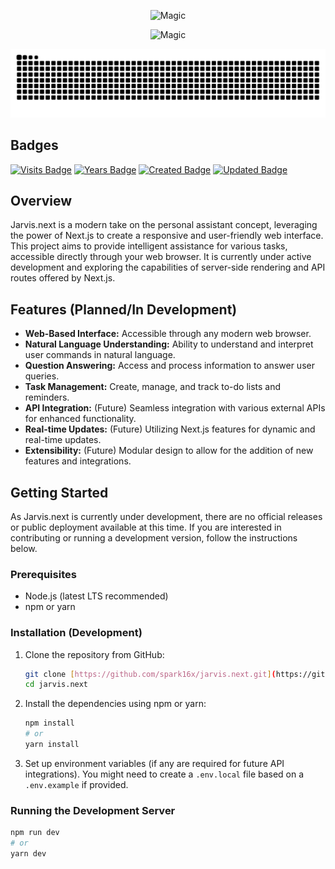 <p align="center">
  <img src="https://capsule-render.vercel.app/api?type=waving&height=300&color=gradient&text=Jarvis&animation=fadeIn" alt="Magic"></img>
</p>

<p align="center">
  <img src="https://readme-typing-svg.herokuapp.com?font=Playwrite+AU+SA&pause=1000&center=true&width=435&lines=A+personal+assistant+project;by+Pratham+Vig;built+with+Next.js" alt="Magic"></img>
</p>

<picture align="center">
  <source media="(prefers-color-scheme: dark)" srcset="https://raw.githubusercontent.com/spark16x/jarvis.next/output/github-contribution-grid-snake-dark.svg">
  <source media="(prefers-color-scheme: light)" srcset="https://raw.githubusercontent.com/spark16x/jarvis.next/output/github-contribution-grid-snake.svg">
  <img alt="github contribution grid snake animation" src="https://raw.githubusercontent.com/spark16x/jarvis.next/output/github-contribution-grid-snake.svg">
</picture>

## Badges

[![Visits Badge](https://badges.pufler.dev/visits/spark16x/jarvis.next)](https://badges.pufler.dev)  [![Years Badge](https://badges.pufler.dev/years/spark16x)](https://badges.pufler.dev)    [![Created Badge](https://badges.pufler.dev/created/spark16x/jarvis.next)](https://badges.pufler.dev)    [![Updated Badge](https://badges.pufler.dev/updated/spark16x/jarvis.next)](https://badges.pufler.dev)   


## Overview

Jarvis.next is a modern take on the personal assistant concept, leveraging the power of Next.js to create a responsive and user-friendly web interface. This project aims to provide intelligent assistance for various tasks, accessible directly through your web browser. It is currently under active development and exploring the capabilities of server-side rendering and API routes offered by Next.js.

## Features (Planned/In Development)

* **Web-Based Interface:** Accessible through any modern web browser.
* **Natural Language Understanding:** Ability to understand and interpret user commands in natural language.
* **Question Answering:** Access and process information to answer user queries.
* **Task Management:** Create, manage, and track to-do lists and reminders.
* **API Integration:** (Future) Seamless integration with various external APIs for enhanced functionality.
* **Real-time Updates:** (Future) Utilizing Next.js features for dynamic and real-time updates.
* **Extensibility:** (Future) Modular design to allow for the addition of new features and integrations.

## Getting Started

As Jarvis.next is currently under development, there are no official releases or public deployment available at this time. If you are interested in contributing or running a development version, follow the instructions below.

### Prerequisites

* Node.js (latest LTS recommended)
* npm or yarn

### Installation (Development)

1.  Clone the repository from GitHub:
    ```bash
    git clone [https://github.com/spark16x/jarvis.next.git](https://github.com/spark16x/jarvis.next.git)
    cd jarvis.next
    ```

2.  Install the dependencies using npm or yarn:
    ```bash
    npm install
    # or
    yarn install
    ```

3.  Set up environment variables (if any are required for future API integrations). You might need to create a `.env.local` file based on a `.env.example` if provided.

### Running the Development Server

```bash
npm run dev
# or
yarn dev